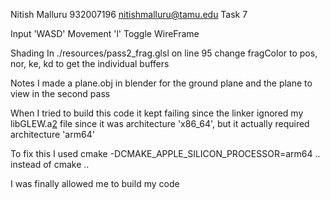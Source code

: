 Nitish Malluru
932007196
nitishmalluru@tamu.edu
Task 7

Input
'WASD' Movement
'l' Toggle WireFrame

Shading
In ./resources/pass2_frag.glsl on line 95 change fragColor to pos, nor, ke, kd to get the individual buffers

Notes
I made a plane.obj in blender for the ground plane and the plane to view in the second pass

When I tried to build this code it kept failing since the linker ignored my libGLEW.a[2](glew.o) file since it was architecture 'x86_64', but it actually required architecture 'arm64'

To fix this I used
cmake -DCMAKE_APPLE_SILICON_PROCESSOR=arm64 ..
instead of
cmake ..

I was finally allowed me to build my code
